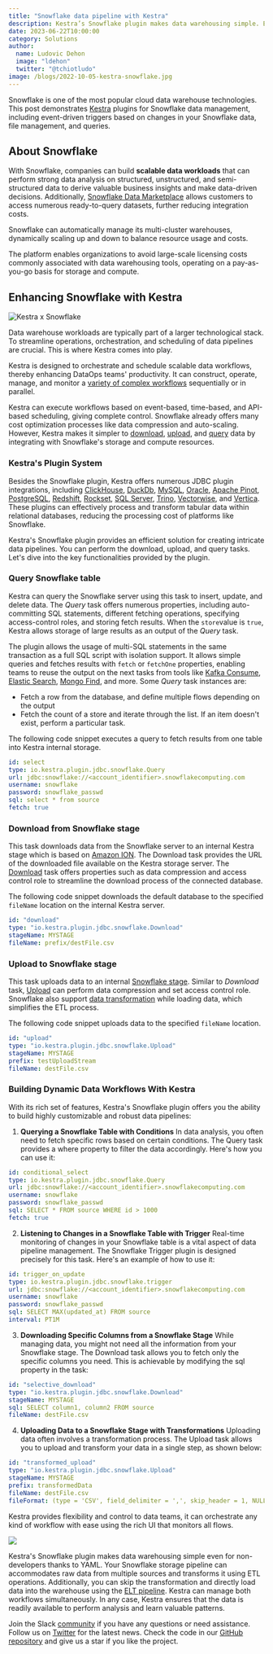 ```yaml
---
title: "Snowflake data pipeline with Kestra"
description: Kestra’s Snowflake plugin makes data warehousing simple. Even non-developers can write relevant flows and data pipeline
date: 2023-06-22T10:00:00
category: Solutions
author:
  name: Ludovic Dehon
  image: "ldehon"
  twitter: "@tchiotludo"
image: /blogs/2022-10-05-kestra-snowflake.jpg
---
```


Snowflake is one of the most popular cloud data warehouse technologies. This post demonstrates [Kestra](https://github.com/kestra-io/kestra) plugins for Snowflake data management, including event-driven triggers based on changes in your Snowflake data, file management, and queries.

## About Snowflake ##

With Snowflake, companies can build **scalable data workloads** that can perform strong data analysis on structured, unstructured, and semi-structured data to derive valuable business insights and make data-driven decisions. Additionally, [Snowflake Data Marketplace](https://www.snowflake.com/data-marketplace/) allows customers to access numerous ready-to-query datasets, further reducing integration costs.

Snowflake can automatically manage its multi-cluster warehouses, dynamically scaling up and down to balance resource usage and costs.

The platform enables organizations to avoid large-scale licensing costs commonly associated with data warehousing tools, operating on a pay-as-you-go basis for storage and compute.

## Enhancing Snowflake with Kestra ##

![Kestra x Snowflake](/blogs/2022-10-05-kestra-snowflake/snowflake.png)

Data warehouse workloads are typically part of a larger technological stack. To streamline operations, orchestration, and scheduling of data pipelines are crucial. This is where Kestra comes into play.

Kestra is designed to orchestrate and schedule scalable data workflows, thereby enhancing DataOps teams' productivity. It can construct, operate, manage, and monitor a [variety of complex workflows](../docs/03.tutorial/05.flowable) sequentially or in parallel.

Kestra can execute workflows based on event-based, time-based, and API-based scheduling, giving complete control.
Snowflake already offers many cost optimization processes like data compression and auto-scaling. However, Kestra makes it simpler to [download](/plugins/plugin-jdbc-snowflake/tasks/io.kestra.plugin.jdbc.snowflake.download), [upload](/plugins/plugin-jdbc-snowflake/tasks/io.kestra.plugin.jdbc.snowflake.upload), and [query](/plugins/plugin-jdbc-snowflake/tasks/io.kestra.plugin.jdbc.snowflake.query) data by integrating with Snowflake's storage and compute resources.

### Kestra's Plugin System ###
Besides the Snowflake plugin, Kestra offers numerous JDBC plugin integrations, including [ClickHouse](/plugins/plugin-jdbc-clickhouse), [DuckDb](/plugins/plugin-jdbc-duckdb), [MySQL](/plugins/plugin-jdbc-mysql), [Oracle](/plugins/plugin-jdbc-oracle), [Apache Pinot](/plugins/plugin-jdbc-pinot), [PostgreSQL](/plugins/plugin-jdbc-postgres), [Redshift](/plugins/plugin-jdbc-redshift), [Rockset](/plugins/plugin-jdbc-rockset/), [SQL Server](/plugins/plugin-jdbc-sqlserver), [Trino](/plugins/plugin-jdbc-trino), [Vectorwise](/plugins/plugin-jdbc-vectorwise), and [Vertica](/plugins/plugin-jdbc-vertica). These plugins can effectively process and transform tabular data within relational databases, reducing the processing cost of platforms like Snowflake.

Kestra's Snowflake plugin provides an efficient solution for creating intricate data pipelines. You can perform the download, upload, and query tasks. Let's dive into the key functionalities provided by the plugin.

### Query Snowflake table ###
Kestra can query the Snowflake server using this task to insert, update, and delete data. The *Query* task offers numerous properties, including auto-committing SQL statements, different fetching operations, specifying access-control roles, and storing fetch results. When the `store`value is `true`, Kestra allows storage of large results as an output of the *Query* task.

The plugin allows the usage of multi-SQL statements in the same transaction as a full SQL script with isolation support. It allows simple queries and fetches results with `fetch` or `fetchOne` properties, enabling teams to reuse the output on the next tasks from tools like [Kafka Consume](/plugins/plugin-kafka/tasks/io.kestra.plugin.kafka.consume), [Elastic Search](/plugins/plugin-elasticsearch/tasks/io.kestra.plugin.elasticsearch.search), [Mongo Find](/plugins/plugin-mongodb/tasks/io.kestra.plugin.mongodb.find), and more. Some *Query* task instances are:

-   Fetch a row from the database, and define multiple flows depending on the output
-   Fetch the count of a store and iterate through the list. If an item doesn't exist, perform a particular task.

The following code snippet executes a query to fetch results from one table into Kestra internal storage.

```yaml
id: select
type: io.kestra.plugin.jdbc.snowflake.Query
url: jdbc:snowflake://<account_identifier>.snowflakecomputing.com
username: snowflake
password: snowflake_passwd
sql: select * from source
fetch: true
```

### Download from Snowflake stage
This task downloads data from the Snowflake server to an internal Kestra stage which is based on [Amazon ION](https://amzn.github.io/ion-docs/). The Download task provides the URL of the downloaded file available on the Kestra storage server. The [Download](/plugins/plugin-jdbc-snowflake/tasks/io.kestra.plugin.jdbc.snowflake.download) task offers properties such as data compression and access control role to streamline the download process of the connected database.

The following code snippet downloads the default database to the specified `fileName` location on the internal Kestra server.

```yaml
id: "download"
type: "io.kestra.plugin.jdbc.snowflake.Download"
stageName: MYSTAGE
fileName: prefix/destFile.csv
```

### Upload to Snowflake stage ###
This task uploads data to an internal [Snowflake stage](https://docs.snowflake.com/en/user-guide/data-load-considerations-stage.html). Similar to *Download* task, [Upload](/plugins/plugin-jdbc-snowflake/tasks/io.kestra.plugin.jdbc.snowflake.upload) can perform data compression and set access control role. Snowflake also support [data transformation](https://docs.snowflake.com/en/user-guide/data-load-transform.html) while loading data, which simplifies the ETL process.

The following code snippet uploads data to the specified `fileName` location.

```yaml
id: "upload"
type: "io.kestra.plugin.jdbc.snowflake.Upload"
stageName: MYSTAGE
prefix: testUploadStream
fileName: destFile.csv
```

### Building Dynamic Data Workflows With Kestra

With its rich set of features, Kestra's Snowflake plugin offers you the ability to build highly customizable and robust data pipelines:

1. **Querying a Snowflake Table with Conditions**
In data analysis, you often need to fetch specific rows based on certain conditions. The Query task provides a where property to filter the data accordingly. Here's how you can use it:

```yaml
id: conditional_select
type: io.kestra.plugin.jdbc.snowflake.Query
url: jdbc:snowflake://<account_identifier>.snowflakecomputing.com
username: snowflake
password: snowflake_passwd
sql: SELECT * FROM source WHERE id > 1000
fetch: true
```

2. **Listening to Changes in a Snowflake Table with Trigger**
Real-time monitoring of changes in your Snowflake table is a vital aspect of data pipeline management. The Snowflake Trigger plugin is designed precisely for this task. Here's an example of how to use it:

```yaml
id: trigger_on_update
type: io.kestra.plugin.jdbc.snowflake.trigger
url: jdbc:snowflake://<account_identifier>.snowflakecomputing.com
username: snowflake
password: snowflake_passwd
sql: SELECT MAX(updated_at) FROM source
interval: PT1M
```

3. **Downloading Specific Columns from a Snowflake Stage**
While managing data, you might not need all the information from your Snowflake stage. The Download task allows you to fetch only the specific columns you need. This is achievable by modifying the sql property in the task:

```yaml
id: "selective_download"
type: "io.kestra.plugin.jdbc.snowflake.Download"
stageName: MYSTAGE
sql: SELECT column1, column2 FROM source
fileName: destFile.csv
```

4. **Uploading Data to a Snowflake Stage with Transformations**
Uploading data often involves a transformation process. The Upload task allows you to upload and transform your data in a single step, as shown below:

```yaml
id: "transformed_upload"
type: "io.kestra.plugin.jdbc.snowflake.Upload"
stageName: MYSTAGE
prefix: transformedData
fileName: destFile.csv
fileFormat: (type = 'CSV', field_delimiter = ',', skip_header = 1, NULL_IF = ('\\N'))
```

Kestra provides flexibility and control to data teams, it can orchestrate any kind of workflow with ease using the rich UI that monitors all flows.

![](/ui.gif)

Kestra's Snowflake plugin makes data warehousing simple even for non-developers thanks to YAML. Your Snowflake storage pipeline can accommodates raw data from multiple sources and transforms it using ETL operations. Additionally, you can skip the transformation and directly load data into the warehouse using the [ELT pipeline](./2022-04-27-etl-vs-elt). Kestra can manage both workflows simultaneously. In any case, Kestra ensures that the data is readily available to perform analysis and learn valuable patterns.

Join the Slack [community](https://kestra.io/slack) if you have any questions or need assistance.
Follow us on [Twitter](https://twitter.com/kestra_io) for the latest news.
Check the code in our [GitHub repository](https://github.com/kestra-io/kestra) and give us a star if you like the project.
